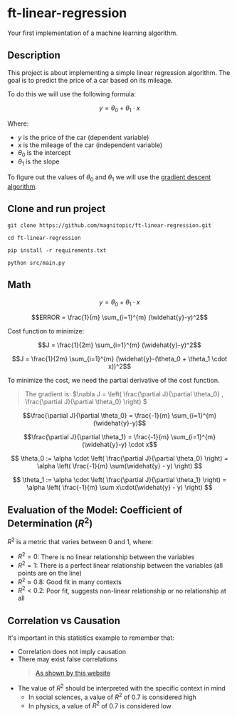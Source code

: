 # ft-linear-regression

Your first implementation of a machine learning algorithm.

## Description

This project is about implementing a simple linear regression algorithm. The goal is to predict the price of a car based on its mileage.

To do this we will use the following formula:

$$ y = \theta_0 + \theta_1 \cdot x$$

Where:

-   $y$ is the price of the car (dependent variable)
-   $x$ is the mileage of the car (independent variable)
-   $\theta_0$ is the intercept
-   $\theta_1$ is the slope

To figure out the values of $\theta_0$ and $\theta_1$ we will use the [gradient descent algorithm](https://en.wikipedia.org/wiki/Gradient_descent).

## Clone and run project

```
git clone https://github.com/magnitopic/ft-linear-regression.git

cd ft-linear-regression

pip install -r requirements.txt

python src/main.py
```

## Math

$$ y = \theta_0 + \theta_1 \cdot x$$

$$ERROR = \frac{1}{m} \sum_{i=1}^{m} (\widehat{y}-y)^2$$

Cost function to minimize:

$$J = \frac{1}{2m} \sum_{i=1}^{m} (\widehat{y}-y)^2$$

$$J = \frac{1}{2m} \sum_{i=1}^{m} (\widehat{y}-(\theta_0 + \theta_1 \cdot x))^2$$

To minimize the cost, we need the partial derivative of the cost function.

> The gradient is: $\nabla J = \left( \frac{\partial J}{\partial \theta_0} , \frac{\partial J}{\partial \theta_0} \right) $

$$\frac{\partial J}{\partial \theta_0} = \frac{-1}{m} \sum_{i=1}^{m} (\widehat{y}-y)$$

$$\frac{\partial J}{\partial \theta_1} = \frac{-1}{m} \sum_{i=1}^{m} (\widehat{y}-y) \cdot x$$

$$ \theta_0 := \alpha \cdot \left( \frac{\partial J}{\partial \theta_0} \right) = \alpha \left( \frac{-1}{m} \sum(\widehat{y} - y) \right) $$

$$ \theta_1 := \alpha \cdot \left( \frac{\partial J}{\partial \theta_1} \right) = \alpha \left( \frac{-1}{m} \sum x\cdot(\widehat{y} - y) \right) $$

## Evaluation of the Model: Coefficient of Determination ($R^2$)

$R^2$ is a metric that varies between 0 and 1, where:

-   $R^2 = 0$: There is no linear relationship between the variables
-   $R^2 = 1$: There is a perfect linear relationship between the variables (all points are on the line)
-   $R^2 \approx 0.8$: Good fit in many contexts
-   $R^2 < 0.2$: Poor fit, suggests non-linear relationship or no relationship at all

## Correlation vs Causation

It's important in this statistics example to remember that:

-   Correlation does not imply causation
-   There may exist false correlations
    > [As shown by this website](https://www.tylervigen.com/spurious-correlations)
-   The value of $R^2$ should be interpreted with the specific context in mind
    -   In social sciences, a value of $R^2$ of 0.7 is considered high
    -   In physics, a value of $R^2$ of 0.7 is considered low

